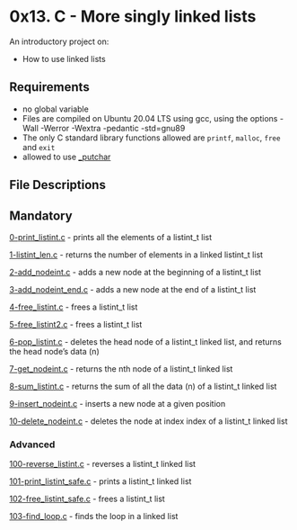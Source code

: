 # 0x13. C - More singly linked lists
An introductory project on:

- How to use linked lists
## Requirements
- no global variable
- Files are compiled on Ubuntu 20.04 LTS using gcc, using the options -Wall -Werror -Wextra -pedantic -std=gnu89
- The only C standard library functions allowed are `printf`, `malloc`, `free` and `exit`
- allowed to use [_putchar](https://github.com/holbertonschool/_putchar.c/blob/master/_putchar.c)
## File Descriptions
## Mandatory
[0-print_listint.c](https://github.com/Gbeminiyi-S/alx-low_level_programming/blob/main/0x13-more_singly_linked_lists/0-print_listint.c) - prints all the elements of a listint_t list

[1-listint_len.c](https://github.com/Gbeminiyi-S/alx-low_level_programming/blob/main/0x13-more_singly_linked_lists/1-listint_len.c) - returns the number of elements in a linked listint_t list

[2-add_nodeint.c](https://github.com/Gbeminiyi-S/alx-low_level_programming/blob/main/0x13-more_singly_linked_lists/2-add_nodeint.c) - adds a new node at the beginning of a listint_t list

[3-add_nodeint_end.c](https://github.com/Gbeminiyi-S/alx-low_level_programming/blob/main/0x13-more_singly_linked_lists/3-add_nodeint_end.c) - adds a new node at the end of a listint_t list

[4-free_listint.c](https://github.com/Gbeminiyi-S/alx-low_level_programming/blob/main/0x13-more_singly_linked_lists/4-free_listint.c) - frees a listint_t list

[5-free_listint2.c](https://github.com/Gbeminiyi-S/alx-low_level_programming/blob/main/0x13-more_singly_linked_lists/5-free_listint2.c) - frees a listint_t list

[6-pop_listint.c](https://github.com/Gbeminiyi-S/alx-low_level_programming/blob/main/0x13-more_singly_linked_lists/6-pop_listint.c) - deletes the head node of a listint_t linked list, and returns the head node’s data (n)

[7-get_nodeint.c](https://github.com/Gbeminiyi-S/alx-low_level_programming/blob/main/0x13-more_singly_linked_lists/7-get_nodeint.c) - returns the nth node of a listint_t linked list

[8-sum_listint.c](https://github.com/Gbeminiyi-S/alx-low_level_programming/blob/main/0x13-more_singly_linked_lists/8-sum_listint.c) - returns the sum of all the data (n) of a listint_t linked list

[9-insert_nodeint.c](https://github.com/Gbeminiyi-S/alx-low_level_programming/blob/main/0x13-more_singly_linked_lists/9-insert_nodeint.c) - inserts a new node at a given position

[10-delete_nodeint.c](https://github.com/Gbeminiyi-S/alx-low_level_programming/blob/main/0x13-more_singly_linked_lists/10-delete_nodeint.c) - deletes the node at index index of a listint_t linked list
### Advanced
[100-reverse_listint.c](https://github.com/Gbeminiyi-S/alx-low_level_programming/blob/main/0x13-more_singly_linked_lists/100-reverse_listint.c) - reverses a listint_t linked list

[101-print_listint_safe.c](https://github.com/Gbeminiyi-S/alx-low_level_programming/blob/main/0x13-more_singly_linked_lists/101-print_listint_safe.c) - prints a listint_t linked list

[102-free_listint_safe.c](https://github.com/Gbeminiyi-S/alx-low_level_programming/blob/main/0x13-more_singly_linked_lists/102-free_listint_safe.c) - frees a listint_t list

[103-find_loop.c](https://github.com/Gbeminiyi-S/alx-low_level_programming/blob/main/0x13-more_singly_linked_lists/103-find_loop.c) - finds the loop in a linked list

